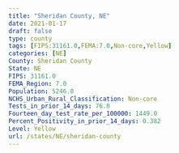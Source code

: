 ```yaml
---
title: "Sheridan County, NE"
date: 2021-01-17
draft: false
type: county
tags: [FIPS:31161.0,FEMA:7.0,Non-core,Yellow]
categories: [NE]
County: Sheridan County
State: NE
FIPS: 31161.0
FEMA_Region: 7.0
Population: 5246.0
NCHS_Urban_Rural_Classification: Non-core
Tests_in_prior_14_days: 76.0
Fourteen_day_test_rate_per_100000: 1449.0
Percent_Positivity_in_prior_14_days: 0.382
Level: Yellow
url: /states/NE/sheridan-county
---
```



